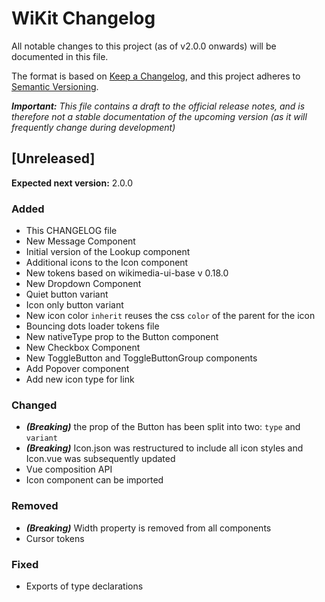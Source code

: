 # WiKit Changelog

All notable changes to this project (as of v2.0.0 onwards) will be documented in this file.

The format is based on [Keep a Changelog](https://keepachangelog.com/en/1.0.0/),
and this project adheres to [Semantic Versioning](https://semver.org/spec/v2.0.0.html).

_**Important:** This file contains a draft to the official release notes, and is therefore
not a stable documentation of the upcoming version (as it will frequently change during
development)_

## [Unreleased]

**Expected next version:** 2.0.0

### Added

- This CHANGELOG file
- New Message Component
- Initial version of the Lookup component
- Additional icons to the Icon component
- New tokens based on wikimedia-ui-base v 0.18.0
- New Dropdown Component
- Quiet button variant
- Icon only button variant
- New icon color `inherit` reuses the css `color` of the parent for the icon
- Bouncing dots loader tokens file
- New nativeType prop to the Button component
- New Checkbox Component
- New ToggleButton and ToggleButtonGroup components
- Add Popover component
- Add new icon type for link 

### Changed

- _**(Breaking)**_ the prop of the Button has been split into two: `type` and `variant`
- _**(Breaking)**_ Icon.json was restructured to include all icon styles and Icon.vue was subsequently updated
- Vue composition API
- Icon component can be imported

### Removed

- _**(Breaking)**_ Width property is removed from all components
- Cursor tokens

### Fixed

- Exports of type declarations
